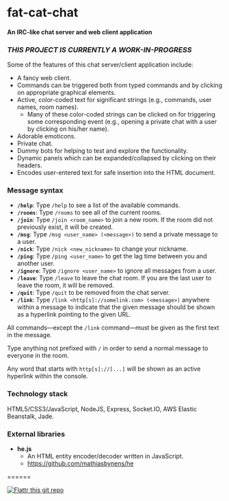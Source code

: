 # fat-cat-chat

#### An IRC-like chat server and web client application

### _THIS PROJECT IS CURRENTLY A WORK-IN-PROGRESS_

Some of the features of this chat server/client application include:

- A fancy web client.
- Commands can be triggered both from typed commands and by clicking on appropriate graphical elements.
- Active, color-coded text for significant strings (e.g., commands, user names, room names).
    - Many of these color-coded strings can be clicked on for triggering some corresponding event (e.g., opening a private chat with a user by clicking on his/her name).
- Adorable emoticons.
- Private chat.
- Dummy bots for helping to test and explore the functionality.
- Dynamic panels which can be expanded/collapsed by clicking on their headers.
- Encodes user-entered text for safe insertion into the HTML document.

### Message syntax

- **`/help`**: Type `/help` to see a list of the available commands.
- **`/rooms`**: Type `/rooms` to see all of the current rooms.
- **`/join`**: Type `/join <room_name>` to join a new room. If the room did not previously exist, it will be created.
- **`/msg`**: Type `/msg <user_name> (<message>)` to send a private message to a user.
- **`/nick`**: Type `/nick <new_nickname>` to change your nickname.
- **`/ping`**: Type `/ping <user_name>` to get the lag time between you and another user.
- **`/ignore`**: Type `/ignore <user_name>` to ignore all messages from a user.
- **`/leave`**: Type `/leave` to leave the chat room. If you are the last user to leave the room, it will be removed.
- **`/quit`**: Type `/quit` to be removed from the chat server.
- **`/link`**: Type `/link <http[s]://somelink.com> (<message>)` anywhere within a message to indicate that the given message should be shown as a hyperlink pointing to the given URL.

All commands&mdash;except the `/link` command&mdash;must be given as the first text in the message.

Type anything not prefixed with `/` in order to send a normal message to everyone in the room.

Any word that starts with `http[s]://[...]` will be shown as an active hyperlink within the console.

### Technology stack

HTML5/CSS3/JavaScript, NodeJS, Express, Socket.IO, AWS Elastic Beanstalk, Jade.

### External libraries

- **he.js**
  - An HTML entity encoder/decoder written in JavaScript.
  - https://github.com/mathiasbynens/he

======

[![Flattr this git repo](http://api.flattr.com/button/flattr-badge-large.png)](https://flattr.com/submit/auto?user_id=levisl176&url=github.com/levisl176/fat-cat-chat&title=fat-cat-chat&language=javascript&tags=github&category=software)
